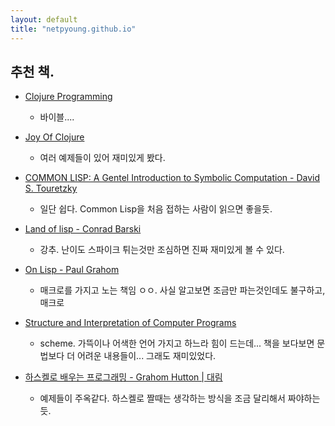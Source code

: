 ```yaml
---
layout: default
title: "netpyoung.github.io"
---
```


## 추천 책.

* [Clojure Programming](http://shop.oreilly.com/product/0636920013754.do)
    - 바이블....

* [Joy Of Clojure](http://www.manning.com/fogus2/)
    - 여러 예제들이 있어 재미있게 봤다.

* [COMMON LISP: A Gentel Introduction to Symbolic Computation - David S. Touretzky](http://www.cs.cmu.edu/~dst/LispBook/)
    - 일단 쉽다. Common Lisp을 처음 접하는 사람이 읽으면 좋을듯.

* [Land of lisp - Conrad Barski](http://landoflisp.com/)
    - 강추. 난이도 스파이크 튀는것만 조심하면 진짜 재미있게 볼 수 있다.

* [On Lisp - Paul Grahom](http://www.paulgraham.com/onlisp.html)
    - 매크로를 가지고 노는 책임 ㅇㅇ. 사실 알고보면 조금만 파는것인데도 불구하고, 매크로

* [Structure and Interpretation of Computer Programs](https://mitpress.mit.edu/sicp/full-text/book/book.html)
    - scheme. 가뜩이나 어색한 언어 가지고 하느라 힘이 드는데... 책을 보다보면 문법보다 더 어려운 내용들이... 그래도 재미있었다.

* [하스켈로 배우는 프로그래밍 - Grahom Hutton | 대림](http://www.cs.nott.ac.uk/~gmh/book.html)
    - 예제들이 주옥같다. 하스켈로 짤때는 생각하는 방식을 조금 달리해서 짜야하는듯.
